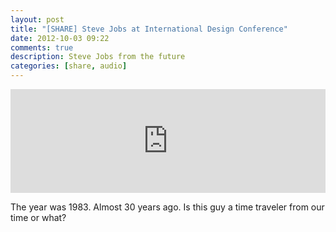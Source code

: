 ```yaml
---
layout: post
title: "[SHARE] Steve Jobs at International Design Conference"
date: 2012-10-03 09:22
comments: true
description: Steve Jobs from the future
categories: [share, audio]
---
```

<iframe width="100%" height="166" scrolling="no" frameborder="no" src="http://w.soundcloud.com/player/?url=http%3A%2F%2Fapi.soundcloud.com%2Ftracks%2F61972794&show_artwork=true"></iframe>

The year was 1983. Almost 30 years ago. Is this guy a time traveler from our time or what?
<!-- more -->